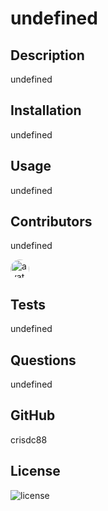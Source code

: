  
  
# undefined

## Description
undefined

## Installation
undefined

## Usage
undefined

## Contributors



undefined

<img src="https://avatars.githubusercontent.com/u/61372364?" alt="avatar" style="border-radius:16px" width="30"/>

## Tests
undefined

## Questions
undefined

## GitHub
crisdc88

## License

![license](https://img.shields.io/badge/license-MIT-orange)

